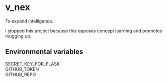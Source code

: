 # v_nex
To expand intelligence.

i stopped this project because this opposes concept learning and promotes mugging up.
## Environmental variables
SECRET_KEY_FOR_FLASK<br>
GITHUB_TOKEN<br>
GITHUB_REPO
